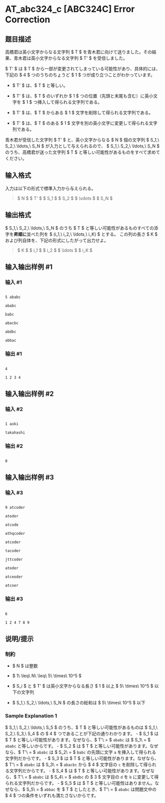 # AT_abc324_c [ABC324C] Error Correction

## 题目描述

[problemUrl]: https://atcoder.jp/contests/abc324/tasks/abc324_c

高橋君は英小文字からなる文字列 $ T $ を青木君に向けて送りました。その結果、青木君は英小文字からなる文字列 $ T' $ を受信しました。

$ T' $ は $ T $ から一部が変更されてしまっている可能性があり、具体的には、下記の $ 4 $ つのうちのちょうど $ 1 $ つが成り立つことがわかっています。

- $ T' $ は、$ T $ と等しい。
- $ T' $ は、$ T $ のいずれか $ 1 $ つの位置（先頭と末尾も含む）に英小文字を $ 1 $ つ挿入して得られる文字列である。
- $ T' $ は、$ T $ からある $ 1 $ 文字を削除して得られる文字列である。
- $ T' $ は、$ T $ のある $ 1 $ 文字を別の英小文字に変更して得られる文字列である。
 
青木君が受信した文字列 $ T' $ と、英小文字からなる $ N $ 個の文字列 $ S_1,\ S_2,\ \ldots,\ S_N $ が入力として与えられるので、 $ S_1,\ S_2,\ \ldots,\ S_N $ のうち、高橋君が送った文字列 $ T $ と等しい可能性があるものをすべて求めてください。

## 输入格式

入力は以下の形式で標準入力から与えられる。

> $ N $ $ T' $ $ S_1 $ $ S_2 $ $ \vdots $ $ S_N $

## 输出格式

$ S_1,\ S_2,\ \ldots,\ S_N $ のうち $ T $ と等しい可能性があるものすべての添字を**昇順に**並べた列を $ (i_1,\ i_2,\ \ldots,\ i_K) $ とする。 この列の長さ $ K $ および列自体を、下記の形式にしたがって出力せよ。

> $ K $ $ i_1 $ $ i_2 $ $ \ldots $ $ i_K $

## 输入输出样例 #1

### 输入 #1

```
5 ababc
ababc
babc
abacbc
abdbc
abbac
```

### 输出 #1

```
4
1 2 3 4
```

## 输入输出样例 #2

### 输入 #2

```
1 aoki
takahashi
```

### 输出 #2

```
0
```

## 输入输出样例 #3

### 输入 #3

```
9 atcoder
atoder
atcode
athqcoder
atcoder
tacoder
jttcoder
atoder
atceoder
atcoer
```

### 输出 #3

```
6
1 2 4 7 8 9
```

## 说明/提示

### 制約

- $ N $ は整数
- $ 1\ \leq\ N\ \leq\ 5\ \times\ 10^5 $
- $ S_i $ と $ T' $ は英小文字からなる長さ $ 1 $ 以上 $ 5\ \times\ 10^5 $ 以下の文字列
- $ S_1,\ S_2,\ \ldots,\ S_N $ の長さの総和は $ 5\ \times\ 10^5 $ 以下
 
### Sample Explanation 1

$ S_1,\ S_2,\ \ldots,\ S_5 $ のうち、$ T $ と等しい可能性があるものは $ S_1,\ S_2,\ S_3,\ S_4 $ の $ 4 $ つであることが下記の通りわかります。 - $ S_1 $ は $ T $ と等しい可能性があります。なぜなら、$ T'\ = $ `ababc` は $ S_1\ = $ `ababc` と等しいからです。 - $ S_2 $ は $ T $ と等しい可能性があります。なぜなら、$ T'\ = $ `ababc` は $ S_2\ = $ `babc` の先頭に文字 `a` を挿入して得られる文字列だからです。 - $ S_3 $ は $ T $ と等しい可能性があります。なぜなら、$ T'\ = $ `ababc` は $ S_3\ = $ `abacbc` から $ 4 $ 文字目の `c` を削除して得られる文字列だからです。 - $ S_4 $ は $ T $ と等しい可能性があります。なぜなら、$ T'\ = $ `ababc` は $ S_4\ = $ `abdbc` の $ 3 $ 文字目の `d` を `b` に変更して得られる文字列だからです。 - $ S_5 $ は $ T $ と等しい可能性はありません。なぜなら、$ S_5\ = $ `abbac` を $ T $ としたとき、$ T'\ = $ `ababc` は問題文中の $ 4 $ つの条件をいずれも満たさないからです。